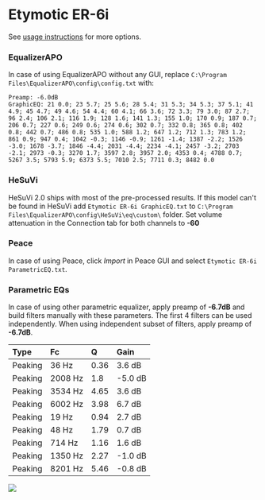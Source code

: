 # Etymotic ER-6i
See [usage instructions](https://github.com/jaakkopasanen/AutoEq#usage) for more options.

### EqualizerAPO
In case of using EqualizerAPO without any GUI, replace `C:\Program Files\EqualizerAPO\config\config.txt`
with:
```
Preamp: -6.0dB
GraphicEQ: 21 0.0; 23 5.7; 25 5.6; 28 5.4; 31 5.3; 34 5.3; 37 5.1; 41 4.9; 45 4.7; 49 4.6; 54 4.4; 60 4.1; 66 3.6; 72 3.3; 79 3.0; 87 2.7; 96 2.4; 106 2.1; 116 1.9; 128 1.6; 141 1.3; 155 1.0; 170 0.9; 187 0.7; 206 0.7; 227 0.6; 249 0.6; 274 0.6; 302 0.7; 332 0.8; 365 0.8; 402 0.8; 442 0.7; 486 0.8; 535 1.0; 588 1.2; 647 1.2; 712 1.3; 783 1.2; 861 0.9; 947 0.4; 1042 -0.3; 1146 -0.9; 1261 -1.4; 1387 -2.2; 1526 -3.0; 1678 -3.7; 1846 -4.4; 2031 -4.4; 2234 -4.1; 2457 -3.2; 2703 -2.1; 2973 -0.3; 3270 1.7; 3597 2.8; 3957 2.0; 4353 0.4; 4788 0.7; 5267 3.5; 5793 5.9; 6373 5.5; 7010 2.5; 7711 0.3; 8482 0.0
```

### HeSuVi
HeSuVi 2.0 ships with most of the pre-processed results. If this model can't be found in HeSuVi add
`Etymotic ER-6i GraphicEQ.txt` to `C:\Program Files\EqualizerAPO\config\HeSuVi\eq\custom\` folder.
Set volume attenuation in the Connection tab for both channels to **-60**

### Peace
In case of using Peace, click *Import* in Peace GUI and select `Etymotic ER-6i ParametricEQ.txt`.

### Parametric EQs
In case of using other parametric equalizer, apply preamp of **-6.7dB** and build filters manually
with these parameters. The first 4 filters can be used independently.
When using independent subset of filters, apply preamp of **-6.7dB**.

| Type    | Fc      |    Q | Gain    |
|:--------|:--------|:-----|:--------|
| Peaking | 36 Hz   | 0.36 | 3.6 dB  |
| Peaking | 2008 Hz | 1.8  | -5.0 dB |
| Peaking | 3534 Hz | 4.65 | 3.6 dB  |
| Peaking | 6002 Hz | 3.98 | 6.7 dB  |
| Peaking | 19 Hz   | 0.94 | 2.7 dB  |
| Peaking | 48 Hz   | 1.79 | 0.7 dB  |
| Peaking | 714 Hz  | 1.16 | 1.6 dB  |
| Peaking | 1350 Hz | 2.27 | -1.0 dB |
| Peaking | 8201 Hz | 5.46 | -0.8 dB |

![](https://raw.githubusercontent.com/jaakkopasanen/AutoEq/master/results/headphonecom/sbaf-serious/Etymotic%20ER-6i/Etymotic%20ER-6i.png)
